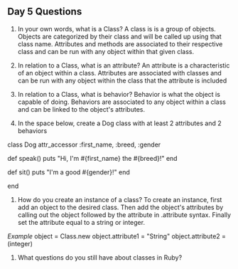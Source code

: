 ## Day 5 Questions

1. In your own words, what is a Class?
A class is is a group of objects. Objects are categorized by their class and will be called up using that class name. Attributes and methods are associated to their respective class and can be run with any object within that given class.  

1. In relation to a Class, what is an attribute?
An attribute is a characteristic of an object within a class. Attributes are associated with classes and can be run with any object within the class that the attribute is included

1. In relation to a Class, what is behavior?
Behavior is what the object is capable of doing. Behaviors are associated to any object within a class and can be linked to the object's attributes.

1. In the space below, create a Dog class with at least 2 attributes and 2 behaviors

class Dog
  attr_accessor :first_name, :breed, :gender

  def speak()
    puts "Hi, I'm #{first_name} the #{breed}!"
  end

  def sit()
    puts "I'm a good #{gender}!"
  end

end

1. How do you create an instance of a class?
To create an instance, first add an object to the desired class. Then add the object's attributes by calling out the object followed by the attribute in .attribute syntax. Finally set the attribute equal to a string or integer.

_Example_
object = Class.new
object.attribute1 = "String"
object.attribute2 = (integer)

1. What questions do you still have about classes in Ruby?
